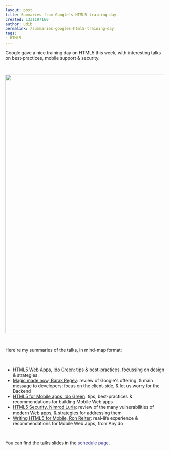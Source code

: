 ```yaml
---
layout: post
title: Summaries from Google's HTML5 training day
created: 1331197160
author: udib
permalink: /summaries-googles-html5-training-day
tags:
- HTML5
---
```

<p>Google gave a nice training day on HTML5 this week, with interesting talks on best-practices, mobile support &amp; security.&nbsp;</p>
<p>&nbsp;</p>
<p><img width="612" height="816" alt="" src="/files/cake(1).jpg" /></p>
<p>&nbsp;</p>
<p>Here're my summaries of the talks, in mind-map format:</p>
<p>&nbsp;</p>
<ul>
    <li><a href="http://www.mindmeister.com/143256235/html5-web-apps-talk-ido-green">HTML5 Web Apps, Ido Green</a>: tips &amp; best-practices, focussing on design &amp; strategies.</li>
    <li><a href="http://www.mindmeister.com/143267536/html5-magic-made-now-barak-regev">Magic made now, Barak Regev</a>: review of Google's offering, &amp; main message to developers: focus on the client-side, &amp; let us worry for the Backend</li>
    <li><a href="http://www.mindmeister.com/143271777/html5-for-mobile-apps-ido-green">HTML5 for Mobile apps, Ido Green</a>: tips, best-practices &amp; recommendations for building Mobile Web apps</li>
    <li><a href="http://www.mindmeister.com/143284540">HTML5 Security, Nimrod Luria</a>: review of the many vulnerabilities of modern Web apps, &amp; strategies for addressing them</li>
    <li><a href="http://www.mindmeister.com/143287869">Writing HTML5 for Mobile, Ron Reiter</a>: real-life experience &amp; recommendations for Mobile Web apps, from Any.do</li>
</ul>
<p>&nbsp;</p>
<p>You can find the talks slides in the&nbsp;<a style="color: rgb(51, 51, 153); margin-top: 0px; margin-right: 0px; margin-bottom: 0px; margin-left: 0px; padding-top: 0px; padding-right: 0px; padding-bottom: 0px; padding-left: 0px; text-decoration: none; " href="https://docs.google.com/document/d/1cByM5cug0rllGwwFJWW0RBPgu-E3rkEtEY2nLyugwIE/edit">schedule page</a>.</p>
